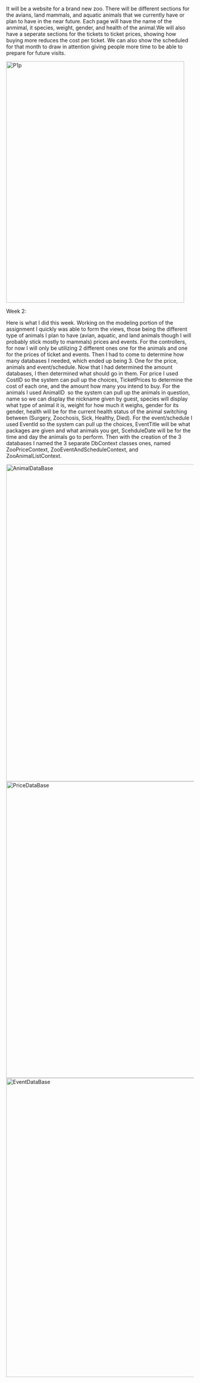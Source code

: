 It will be a website for a brand new zoo. There will be different sections for the avians, land mammals, and aquatic animals that we currently have or plan to have in the near future. Each page will have the name of the anmimal, it species, weight, gender, and health of the animal.We will also have a seperate sections for the tickets to ticket prices, showing how buying more reduces the cost per ticket. We can also show the scheduled for that month to draw in attention giving people more time to be able to prepare for future visits.


<img width="478" height="647" alt="P1p" src="https://github.com/user-attachments/assets/91683333-c647-49eb-9827-848a3111a977" />

Week 2:

Here is what I did this week. Working on the modeling portion of the assignment I quickly was able to form the views, those being the different type of animals I plan to have (avian, aquatic, and land animals though I will probably stick mostly to mammals) prices and events. For the controllers, for now I will only be utilizing 2 different ones one for the animals and one for the prices of ticket and events. Then I had to come to determine how many databases I needed, which ended up being 3. One for the price, animals and event/schedule. Now that I had determined the amount databases, I then determined what should go in them. For price I used CostID so the system can pull up the choices, TicketPrices to determine the cost of each one, and the amount how many you intend to buy. For the animals I used AnimalID  so the system can pull up the animals in question, name so we can display the nickname given by guest, species will display what type of animal it is, weight for how much it weighs, gender for its gender, health will be for the current health status of the animal switching between (Surgery, Zoochosis, Sick, Healthy, Died). For the event/schedule I used EventId so the system can pull up the choices, EventTitle will be what packages are given and what animals you get, ScehduleDate will be for the time and day the animals go to perform. Then with the creation of the 3 databases I named the 3 separate DbContext classes ones, named ZooPriceContext, ZooEventAndScheduleContext, and ZooAnimalListContext.

<img width="899" height="850" alt="AnimalDataBase" src="https://github.com/user-attachments/assets/c2031dfc-1be4-43af-be8f-6ace68b28834" />
<img width="847" height="795" alt="PriceDataBase" src="https://github.com/user-attachments/assets/de611bef-9f5e-4c4d-81a6-2806ca007cd1" />
<img width="821" height="802" alt="EventDataBase" src="https://github.com/user-attachments/assets/abcd0511-cf53-4d65-bca4-201a339bffc9" />
